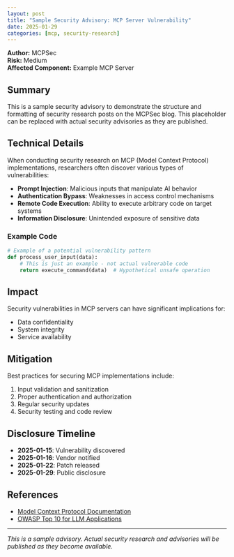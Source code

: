 ```yaml
---
layout: post
title: "Sample Security Advisory: MCP Server Vulnerability"
date: 2025-01-29
categories: [mcp, security-research]
---
```


**Author:** MCPSec  
**Risk:** Medium  
**Affected Component:** Example MCP Server  

## Summary

This is a sample security advisory to demonstrate the structure and formatting of security research posts on the MCPSec blog. This placeholder can be replaced with actual security advisories as they are published.

## Technical Details

When conducting security research on MCP (Model Context Protocol) implementations, researchers often discover various types of vulnerabilities:

- **Prompt Injection**: Malicious inputs that manipulate AI behavior
- **Authentication Bypass**: Weaknesses in access control mechanisms
- **Remote Code Execution**: Ability to execute arbitrary code on target systems
- **Information Disclosure**: Unintended exposure of sensitive data

### Example Code

```python
# Example of a potential vulnerability pattern
def process_user_input(data):
    # This is just an example - not actual vulnerable code
    return execute_command(data)  # Hypothetical unsafe operation
```

## Impact

Security vulnerabilities in MCP servers can have significant implications for:
- Data confidentiality
- System integrity
- Service availability

## Mitigation

Best practices for securing MCP implementations include:
1. Input validation and sanitization
2. Proper authentication and authorization
3. Regular security updates
4. Security testing and code review

## Disclosure Timeline

- **2025-01-15**: Vulnerability discovered
- **2025-01-16**: Vendor notified
- **2025-01-22**: Patch released
- **2025-01-29**: Public disclosure

## References

- [Model Context Protocol Documentation](https://modelcontextprotocol.io)
- [OWASP Top 10 for LLM Applications](https://owasp.org/www-project-top-10-for-large-language-model-applications/)

---

*This is a sample advisory. Actual security research and advisories will be published as they become available.*